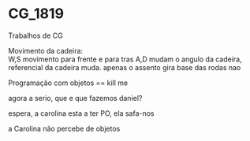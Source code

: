 # CG_1819
Trabalhos de CG

Movimento da cadeira:  
    W,S movimento para frente e para tras
    A,D mudam o angulo da cadeira, referencial da cadeira muda. apenas o assento gira base das rodas nao

Programação com objetos == kill me

agora a serio, que e que fazemos daniel?

espera, a carolina esta a ter PO, ela safa-nos

a Carolina não percebe de objetos
